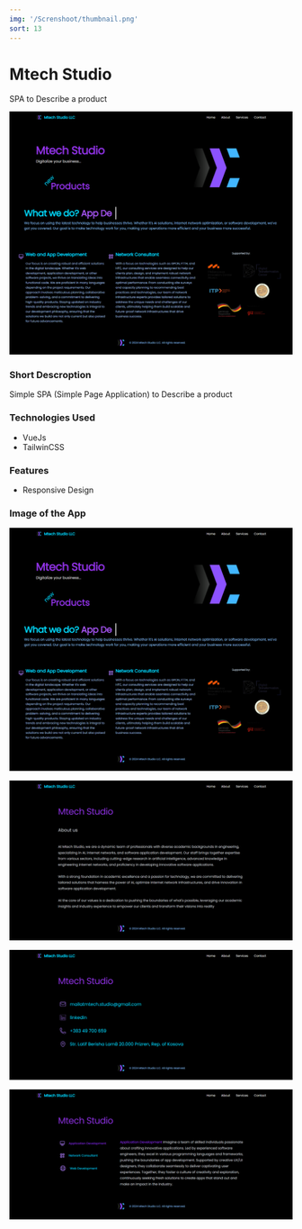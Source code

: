 ```yaml
---
img: '/Screnshoot/thumbnail.png'
sort: 13
---
```

# Mtech Studio

SPA to Describe a product

![MtechStudio](./Screnshoot/screencapture-mtech-studio-netlify-app-2024-06-23-22_08_58.png)

### Short Descroption

Simple SPA (Simple Page Application) to Describe a product

### Technologies Used

- VueJs
- TailwinCSS

### Features

- Responsive Design

### Image of the App

![MtechStudio](./Screnshoot/screencapture-mtech-studio-netlify-app-2024-06-23-22_08_58.png)

![MtechStudio](./Screnshoot/screencapture-mtech-studio-netlify-app-about-2024-06-23-22_09_44.png)

![MtechStudio](./Screnshoot/screencapture-mtech-studio-netlify-app-contact-2024-06-23-22_10_06.png)

![MtechStudio](./Screnshoot/screencapture-mtech-studio-netlify-app-service-2024-06-23-22_09_04.png)
